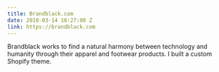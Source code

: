 ```yaml
---
title: Brandblack.com
date: 2018-03-14 16:27:00 Z
link: https://brandblack.com
---
```


Brandblack works to find a natural harmony between technology and humanity through their apparel and footwear products. I built a custom Shopify theme.